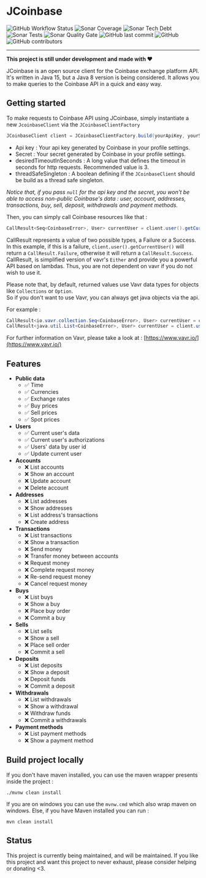 # JCoinbase

![GitHub Workflow Status](https://img.shields.io/github/workflow/status/Bad-Pop/JCoinbase/JCoinbase%20CI?style=plastic)
![Sonar Coverage](https://img.shields.io/sonar/coverage/JCoinbase?server=https%3A%2F%2Fsonarcloud.io)
![Sonar Tech Debt](https://img.shields.io/sonar/tech_debt/JCoinbase?server=https%3A%2F%2Fsonarcloud.io)
![Sonar Tests](https://img.shields.io/sonar/tests/JCoinbase?compact_message&failed_label=failed&passed_label=passed&server=https%3A%2F%2Fsonarcloud.io&skipped_label=skipped)
![Sonar Quality Gate](https://img.shields.io/sonar/quality_gate/JCoinbase?server=https%3A%2F%2Fsonarcloud.Io)
![GitHub last commit](https://img.shields.io/github/last-commit/Bad-Pop/JCoinbase)
![GitHub](https://img.shields.io/github/license/Bad-Pop/JCoinbase)
![GitHub contributors](https://img.shields.io/github/contributors/Bad-Pop/JCoinbase)
___

**This project is still under development and made with :heart:**

JCoinbase is an open source client for the Coinbase exchange platform API. It's written in Java 15, but a Java 8 version is being considered. It allows you to make queries to the Coinbase API in a quick and easy way.


## Getting started

To make requests to Coinbase API using JCoinbase, simply instantiate a new `JcoinbaseClient` via the `JCoinbaseClientFactory`

```java  
JCoinbaseClient client = JCoinbaseClientFactory.build(yourApiKey, yourSecret, desiredTimoutInSecond, threadSafeSingleton);  
```

- Api key : Your api key generated by Coinbase in your profile settings.
- Secret : Your secret generated by Coinbase in your profile settings.
- desiredTimeoutInSeconds : A long value that defines the timeout in seconds for http requests. Recommended value is 3.
- threadSafeSingleton : A boolean defining if the `JCoinbaseClient` should be build as a thread safe singleton.

_Notice that, if you pass `null` for the api key and the secret, you won't be able to access non-public Coinbase's data :  user, account, addresses, transactions, buy, sell, deposit, withdrawals and payment methods._

Then, you can simply call Coinbase resources like that :

```java
CallResult<Seq<CoinbaseError>, User> currentUser = client.user().getCurrentUser();  
```

CallResult represents a value of two possible types, a Failure or a Success.
In this example, if this is a failure, `client.user().getCurrentUser()` will return a `CallResult.Failure`,
otherwise it will return a `CallResult.Success`. CallResult, is simplified version of vavr's `Either` and provide you a powerful API based on lambdas.
Thus, you are not dependent on vavr if you do not wish to use it.

Please note that, by default, returned values use Vavr data types for objects like `Collections` or `Option`.  
So if you don't want to use Vavr, you can always get java objects via the api.

For example :

```java
CallResult<io.vavr.collection.Seq<CoinbaseError>, User> currentUser = client.user().getCurrentUser();
CallResult<java.util.List<CoinbaseError>, User> currentUser = client.user().getCurrentUserAsJava();
```  

For further information on Vavr, please take a look at : [https://www.vavr.io/](https://www.vavr.io/)


## Features

- **Public data**
  - :white_check_mark: Time
  - :white_check_mark: Currencies
  - :white_check_mark: Exchange rates
  - :white_check_mark: Buy prices
  - :white_check_mark: Sell prices
  - :white_check_mark: Spot prices
- **Users**
  - :white_check_mark: Current user's data
  - :white_check_mark: Current user's authorizations
  - :white_check_mark: Users' data by user id
  - :white_check_mark: Update current user
- **Accounts**
  - :x: List accounts
  - :x: Show an account
  - :x: Update account
  - :x: Delete account
- **Addresses**
  - :x: List addresses
  - :x: Show addresses
  - :x: List address's transactions
  - :x: Create address
- **Transactions**
  - :x: List transactions
  - :x: Show a transaction
  - :x: Send money
  - :x: Transfer money between accounts
  - :x: Request money
  - :x: Complete request money
  - :x: Re-send request money
  - :x: Cancel request money
- **Buys**
  - :x: List buys
  - :x: Show a buy
  - :x: Place buy order
  - :x: Commit a buy
- **Sells**
  - :x: List sells
  - :x: Show a sell
  - :x: Place sell order
  - :x: Commit a sell
- **Deposits**
  - :x: List deposits
  - :x: Show a deposit
  - :x: Deposit funds
  - :x: Commit a deposit
- **Withdrawals**
  - :x: List withdrawals
  - :x: Show a withdrawal
  - :x: Withdraw funds
  - :x: Commit a withdrawals
- **Payment methods**
  - :x: List payment methods
  - :x: Show a payment method


## Build project locally
If you don't have maven installed, you can use the maven wrapper presents inside the project :
```shell
./mvnw clean install
```
If you are on windows you can use the `mvnw.cmd` which also wrap maven on windows.
Else, if you have Maven installed you can run :
```shell
mvn clean install
```


## Status
This project is currently being maintained, and will be maintained. If you like this project and want this project to never exhaust, please consider helping or donating <3.